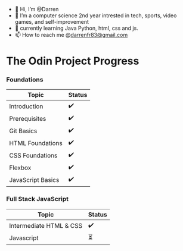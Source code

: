 - 👋 Hi, I’m @Darren
- 👀 I’m a computer science 2nd year intrested in tech, sports, video games, and self-improvement
- 🌱 currently learning Java Python, html, css and js.
- 📫 How to reach me @darrenfr83@gmail.com

# The Odin Project Progress

### Foundations
| Topic                     | Status                |
|---------------------------|-----------------------|
| Introduction              | :heavy_check_mark:    |
| Prerequisites             | :heavy_check_mark:    |
| Git Basics                | :heavy_check_mark:    |
| HTML Foundations          | :heavy_check_mark:    |
| CSS Foundations           | :heavy_check_mark:    |
| Flexbox                   | :heavy_check_mark:    |
| JavaScript Basics         | :heavy_check_mark:    |

### Full Stack JavaScript
| Topic                     | Status                |
|---------------------------|-----------------------|
| Intermediate HTML & CSS   | :heavy_check_mark: |
| Javascript   | :hourglass_flowing_sand: |


<!---
Darrenf040/Darrenf040 is a ✨ special ✨ repository because its `README.md` (this file) appears on your GitHub profile.
You can click the Preview link to take a look at your changes.
--->
